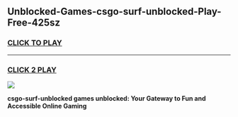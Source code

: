 
## Unblocked-Games-csgo-surf-unblocked-Play-Free-425sz
<h3>
<a href="https://premium76.site?title=csgo-surf-unblocked&ref=23A">CLICK TO PLAY</a></h3>
<hr>

<h3>
<a href="https://premium76.site?title=csgo-surf-unblocked&ref=23A">CLICK 2 PLAY</a>
  
</h3>

<a href="https://premium76.site?title=csgo-surf-unblocked&ref=23A"><img src="https://clearcache.store/games.png"></a>


**csgo-surf-unblocked games unblocked: Your Gateway to Fun and Accessible Online Gaming**
